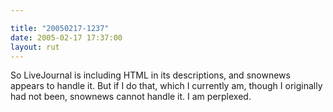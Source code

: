 ```yaml
---

title: "20050217-1237"
date: 2005-02-17 17:37:00
layout: rut
---
```


So LiveJournal is including HTML in its descriptions, and snownews
appears to handle it.  But if I do that, which I currently am,
though I originally had not been, snownews cannot handle it.
I am perplexed.

